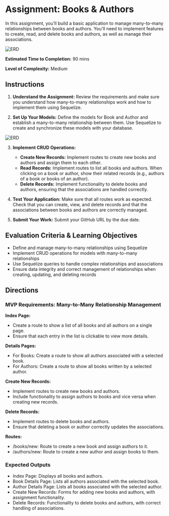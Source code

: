 # Assignment: Books & Authors
In this assignment, you’ll build a basic application to manage many-to-many relationships between books and authors. 
You'll need to implement features to create, read, and delete books and authors, as well as manage their associations.

![ERD](../assets/Books%20&%20Authors.png)

**Estimated Time to Completion:** 90 mins

**Level of Complexity:** Medium

## Instructions
1. **Understand the Assignment:** Review the requirements and make sure you understand how many-to-many relationships work and how to implement them using Sequelize.

2. **Set Up Your Models:** Define the models for Book and Author and establish a many-to-many relationship between them. Use Sequelize to create and synchronize these models with your database.

![ERD](../assets/Books%20&%20Authors%20ERD.png)

3. **Implement CRUD Operations:**
    - **Create New Records:** Implement routes to create new books and authors and assign them to each other.
    - **Read Records:** Implement routes to list all books and authors. When clicking on a book or author, show their related records (e.g., authors of a book or books of an author).
    - **Delete Records:** Implement functionality to delete books and authors, ensuring that the associations are handled correctly.

4. **Test Your Application:** Make sure that all routes work as expected. Check that you can create, view, and delete records and that the associations between books and authors are correctly managed.

5. **Submit Your Work:** Submit your GitHub URL by the due date.

## Evaluation Criteria & Learning Objectives
- Define and manage many-to-many relationships using Sequelize
- Implement CRUD operations for models with many-to-many relationships
- Use Sequelize queries to handle complex relationships and associations
- Ensure data integrity and correct management of relationships when creating, updating, and deleting records

## Directions
### MVP Requirements: Many-to-Many Relationship Management
**Index Page:**
- Create a route to show a list of all books and all authors on a single page.
- Ensure that each entry in the list is clickable to view more details.

**Details Pages:**
- For Books: Create a route to show all authors associated with a selected book.
- For Authors: Create a route to show all books written by a selected author.

**Create New Records:**
- Implement routes to create new books and authors.
- Include functionality to assign authors to books and vice versa when creating new records.

**Delete Records:**
- Implement routes to delete books and authors.
- Ensure that deleting a book or author correctly updates the associations.

**Routes:**
- /books/new: Route to create a new book and assign authors to it.
- /authors/new: Route to create a new author and assign books to them.

### Expected Outputs
- Index Page: Displays all books and authors.
- Book Details Page: Lists all authors associated with the selected book.
- Author Details Page: Lists all books associated with the selected author.
- Create New Records: Forms for adding new books and authors, with assignment functionality.
- Delete Records: Functionality to delete books and authors, with correct handling of associations.